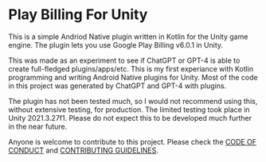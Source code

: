 # Play Billing For Unity

This is a simple Andriod Native plugin written in Kotlin for the Unity game engine. The plugin lets you use Google Play Billing v6.0.1 in Unity.

This was made as an experiment to see if ChatGPT or GPT-4 is able to create full-fledged plugins/apps/etc. This is my first experiance with Kotlin programming and writing Android Native plugins for Unity. Most of the code in this project was generated by ChatGPT and GPT-4 with plugins.

The plugin has not been tested much, so I would not recommend using this, without extensive testing, for production. The limited testing took place in Unity 2021.3.27f1. Please do not expect this to be developed much further in the near future.

Anyone is welcome to contribute to this project. Please check the [CODE OF CONDUCT](https://github.com/Uralstech/Play-Billing-v6-For-Unity/blob/main/CODE_OF_CONDUCT.md) and [CONTRIBUTING GUIDELINES](https://github.com/Uralstech/Play-Billing-v6-For-Unity/blob/main/CONTRIBUTING.md).